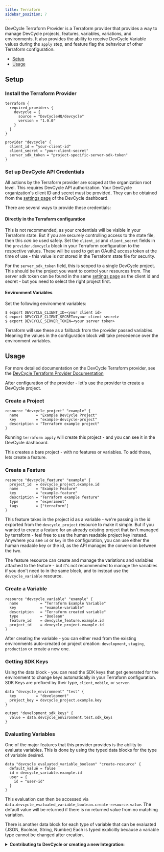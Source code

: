 ```yaml
---
title: Terraform
sidebar_position: 7
---
```

DevCycle Terraform Provider is a Terraform provider that provides a way to manage DevCycle projects, features, variables, variations, and environments.
It also provides the ability to receive DevCycle Variable values during the `apply` step, and feature flag the behaviour
of other Terraform configuration.

<!-- toc -->
* [Setup](#setup)
* [Usage](#usage)
<!-- tocstop -->

## Setup

### Install the Terraform Provider
```hcl
terraform {
  required_providers {
    devcycle = {
      source = "DevCycleHQ/devcycle"
      version = "1.0.0"
    }
  }
}

provider "devcycle" {
  client_id = "your-client-id"
  client_secret = "your-client-secret"
  server_sdk_token = "project-specific-server-sdk-token"
}
```

### Set up DevCycle API Credentials
All actions by the Terraform provider are scoped at the organization root level. This requires DevCycle API authorization.
Your DevCycle organization's client ID and secret must
be provided. They can be obtained from the [settings page](https://app.devcycle.com/r/settings) of the DevCycle dashboard.

There are several ways to provide these credentials:
#### Directly in the Terraform configuration
This is not recommended, as your credentials will be visible in your Terraform state. But if you are securely controlling access to the state file, then this _can_ be used safely.
Set the `client_id` and `client_secret` fields in the `provider.devcycle` block in your Terraform configuration to the respective values.
These will be used to get an OAuth2 access token at the time of use - this value is _not_ stored in the Terraform state file for security.

For the `server_sdk_token` field, this is scoped to a single DevCycle project. This should be the project you want to control your resources from.
The server sdk token can be found in the same [settings page](https://app.devcycle.com/r/settings) as the client id and secret - but you need to select the right 
project first.

#### Environment Variables
Set the following environment variables:
```shell
$ export DEVCYCLE_CLIENT_ID=<your client id>
$ export DEVCYCLE_CLIENT_SECRET=<your client secret>
$ export DEVCYCLE_SERVER_TOKEN=<your server token>
```
Terraform will use these as a fallback from the provider passed variables. Meaning the values in the configuration block will take
precedence over the environment variables.

## Usage

For more detailed documentation on the DevCycle Terraform provider, see the [DevCycle Terraform Provider Documentation](https://registry.terraform.io/providers/DevCycleHQ/devcycle)

After configuration of the provider - let's use the provider to create a DevCycle project.

### Create a Project
```hcl
resource "devcycle_project" "example" {
  name        = "Example DevCycle Project"
  key         = "example-devcycle-project"
  description = "Terraform example project"
}
```

Running `terraform apply` will create this project - and you can see it in the DevCycle dashboard.

This creates a bare project - with no features or variables. To add those, lets create a feature.

### Create a Feature
```hcl
resource "devcycle_feature" "example" {
  project_id  = devcycle_project.example.id
  name        = "Example Feature"
  key         = "example-feature"
  description = "Terraform example feature"
  type        = "experiment"
  tags        = ["terraform"]
}
```

This feature takes in the project id as a variable - we're passing in the id exported from the `devcycle_project` resource to make it 
simple. But if you wanted to create a feature for an already existing project that isn't managed by terraform - feel free to use the human readable
project key instead. Anywhere you see `id` or `key` in the configuration, you can use either the human readable key or the id, as the API manages the conversion between the two.

The feature resource can create and manage the variations and variables attached to the feature - but it's not recommended to manage the variables if you don't need to in the same block,
and to instead use the `devcycle_variable` resource.

### Create a Variable
```hcl
resource "devcycle_variable" "example" {
  name          = "Terraform Example Variable"
  key           = "example-variable"
  description   = "Terraform created variable"
  type          = "Boolean"
  feature_id    = devcycle_feature.example.id
  project_id    = devcycle_project.example.id
}
```

After creating the variable - you can either read from the existing environments auto-created on project creation: `development`, `staging`, `production` or create a new one.


### Getting SDK Keys
Using the data block - you can read the SDK keys that get generated for the environment to change keys automatically in your Terraform configuration.
SDK Keys are prefixed by their type, `client`, `mobile`, or `server`.

```hcl
data "devcycle_environment" "test" {
  key         = "development"
  project_key = devcycle_project.example.key
}

output "development_sdk_keys" {
  value = data.devcycle_environment.test.sdk_keys
}
```

### Evaluating Variables

One of the major features that this provider provides is the ability to evaluate variables. This is done by using the typed data blocks for the type of variable desired.

```hcl
data "devcycle_evaluated_variable_boolean" "create-resource" {
  default_value = false
  id = devcycle_variable.example.id
  user = {
    id = "user-id"
  }
}
```

This evaluation can then be accessed via `data.devcycle_evaluated_variable_boolean.create-resource.value`. The default value will be returned if there is no returned value from no matching variation.

There is another data block for each type of variable that can be evaluated (JSON, Boolean, String, Number) Each is typed explicitly because a variable type cannot be changed after creation.

<details>
  <summary>
 <b><i className="fas fa-arrows-alt"></i> Contributing to DevCycle or creating a new Integration:</b>
  </summary>
  <div>     
    <p>
    If you would like to contribute to an existing integration or tool, all of DevCycle's tools and integrations  are <a href="https://github.com/devcycleHQ">open source on the DevCycle github repository.</a>
</p>
<p>
 Further, if you'd like to create a new tool or integration, a great starting point is <a href="/management-api/">DevCycle's Management API</a> which allows you to modify and interact with features and more within a devcycle project, as well as the <a href="/bucketing-api/">DevCycle Bucketing API</a>  which is used to give users features and variables (as used within the DevCycle SDKs!)
  </p>
  </div>
</details>
